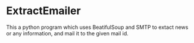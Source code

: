 # ExtractEmailer

This a python program which uses BeatifulSoup and SMTP to extact news or any information, and mail it to the given mail id.
